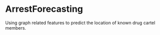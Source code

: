 # ArrestForecasting
Using graph related features to predict the location of known drug cartel members.
